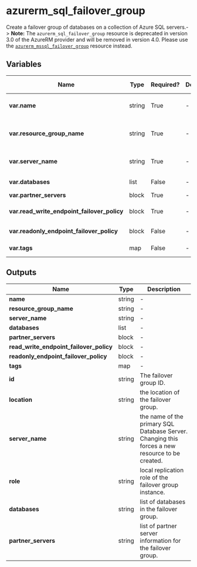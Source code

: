 # azurerm_sql_failover_group

Create a failover group of databases on a collection of Azure SQL servers.-> **Note:** The `azurerm_sql_failover_group` resource is deprecated in version 3.0 of the AzureRM provider and will be removed in version 4.0. Please use the [`azurerm_mssql_failover_group`](https://registry.terraform.io/providers/hashicorp/azurerm/latest/docs/resources/mssql_failover_group) resource instead.

## Variables

| Name | Type | Required? | Default  | possible values | Description |
| ---- | ---- | --------- | -------- | ----------- | ----------- |
| **var.name** | string | True | -  |  -  | The name of the failover group. Changing this forces a new resource to be created. | 
| **var.resource_group_name** | string | True | -  |  -  | The name of the resource group containing the SQL server Changing this forces a new resource to be created. | 
| **var.server_name** | string | True | -  |  -  | The name of the primary SQL server. Changing this forces a new resource to be created. | 
| **var.databases** | list | False | -  |  -  | A list of database ids to add to the failover group | 
| **var.partner_servers** | block | True | -  |  -  | A list of `partner_servers` blocks. | 
| **var.read_write_endpoint_failover_policy** | block | True | -  |  -  | A `read_write_endpoint_failover_policy` block. | 
| **var.readonly_endpoint_failover_policy** | block | False | -  |  -  | A `readonly_endpoint_failover_policy` block. | 
| **var.tags** | map | False | -  |  -  | A mapping of tags to assign to the resource. | 



## Outputs

| Name | Type | Description |
| ---- | ---- | --------- | 
| **name** | string  | - | 
| **resource_group_name** | string  | - | 
| **server_name** | string  | - | 
| **databases** | list  | - | 
| **partner_servers** | block  | - | 
| **read_write_endpoint_failover_policy** | block  | - | 
| **readonly_endpoint_failover_policy** | block  | - | 
| **tags** | map  | - | 
| **id** | string  | The failover group ID. | 
| **location** | string  | the location of the failover group. | 
| **server_name** | string  | the name of the primary SQL Database Server. Changing this forces a new resource to be created. | 
| **role** | string  | local replication role of the failover group instance. | 
| **databases** | string  | list of databases in the failover group. | 
| **partner_servers** | string  | list of partner server information for the failover group. | 